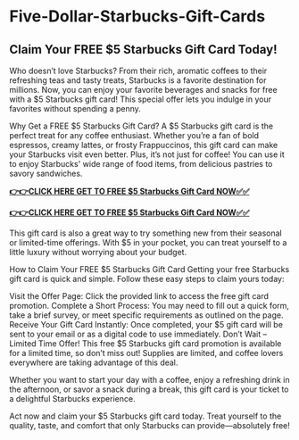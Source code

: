 # Five-Dollar-Starbucks-Gift-Cards

## Claim Your FREE $5 Starbucks Gift Card Today!

Who doesn’t love Starbucks? From their rich, aromatic coffees to their refreshing teas and tasty treats, Starbucks is a favorite destination for millions. Now, you can enjoy your favorite beverages and snacks for free with a $5 Starbucks gift card! This special offer lets you indulge in your favorites without spending a penny.

Why Get a FREE $5 Starbucks Gift Card?
A $5 Starbucks gift card is the perfect treat for any coffee enthusiast. Whether you’re a fan of bold espressos, creamy lattes, or frosty Frappuccinos, this gift card can make your Starbucks visit even better. Plus, it’s not just for coffee! You can use it to enjoy Starbucks' wide range of food items, from delicious pastries to savory sandwiches.

[**👉👉CLICK HERE GET TO FREE $5 Starbucks Gift Card NOW✅✅**](https://free-gift-card.raj-solution.com/958f890)

[**👉👉CLICK HERE GET TO FREE $5 Starbucks Gift Card NOW✅✅**](https://free-gift-card.raj-solution.com/958f890)

This gift card is also a great way to try something new from their seasonal or limited-time offerings. With $5 in your pocket, you can treat yourself to a little luxury without worrying about your budget.

How to Claim Your FREE $5 Starbucks Gift Card
Getting your free Starbucks gift card is quick and simple. Follow these easy steps to claim yours today:

Visit the Offer Page: Click the provided link to access the free gift card promotion.
Complete a Short Process: You may need to fill out a quick form, take a brief survey, or meet specific requirements as outlined on the page.
Receive Your Gift Card Instantly: Once completed, your $5 gift card will be sent to your email or as a digital code to use immediately.
Don’t Wait – Limited Time Offer!
This free $5 Starbucks gift card promotion is available for a limited time, so don’t miss out! Supplies are limited, and coffee lovers everywhere are taking advantage of this deal.

Whether you want to start your day with a coffee, enjoy a refreshing drink in the afternoon, or savor a snack during a break, this gift card is your ticket to a delightful Starbucks experience.

Act now and claim your $5 Starbucks gift card today. Treat yourself to the quality, taste, and comfort that only Starbucks can provide—absolutely free!
